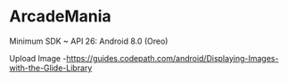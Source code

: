 # ArcadeMania
 
Minimum SDK ~ API 26: Android 8.0 (Oreo)




Upload Image
-https://guides.codepath.com/android/Displaying-Images-with-the-Glide-Library
